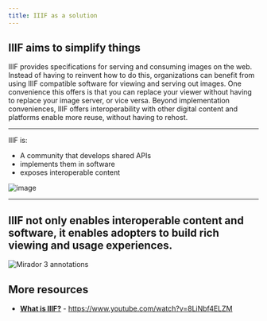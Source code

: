```yaml
---
title: IIIF as a solution
---
```


## IIIF aims to simplify things

IIIF provides specifications for serving and consuming images on the web. Instead of having to reinvent how to do this, organizations can benefit from using IIIF compatible software for viewing and serving out images. One convenience this offers is that you can replace your viewer without having to replace your image server, or vice versa. Beyond implementation conveniences, IIIF offers interoperability with other digital content and platforms enable more reuse, without having to rehost.

<hr>

IIIF is:
 - A community that develops shared APIs
 - implements them in software
 - exposes interoperable content

![image](/img/API-framework.jpg)

<hr>

## IIIF not only enables interoperable content and software, it enables adopters to build rich viewing and usage experiences.

![Mirador 3 annotations](/img/m3annos.gif)

## More resources
 - [**What is IIIF?**](https://www.youtube.com/watch?v=8LiNbf4ELZM) - https://www.youtube.com/watch?v=8LiNbf4ELZM
